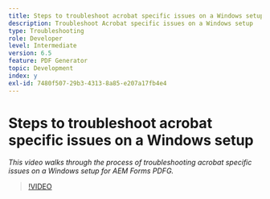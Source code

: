 ```yaml
---
title: Steps to troubleshoot acrobat specific issues on a Windows setup
description: Troubleshoot Acrobat specific issues on a Windows setup
type: Troubleshooting
role: Developer
level: Intermediate
version: 6.5
feature: PDF Generator
topic: Development
index: y
exl-id: 7480f507-29b3-4313-8a85-e207a17fb4e4
---
```

# Steps to troubleshoot acrobat specific issues on a Windows setup

*This video walks through the process of troubleshooting acrobat specific issues on a Windows setup for AEM Forms PDFG.*

>[!VIDEO](https://video.tv.adobe.com/v/335480?quality=9&learn=on)
